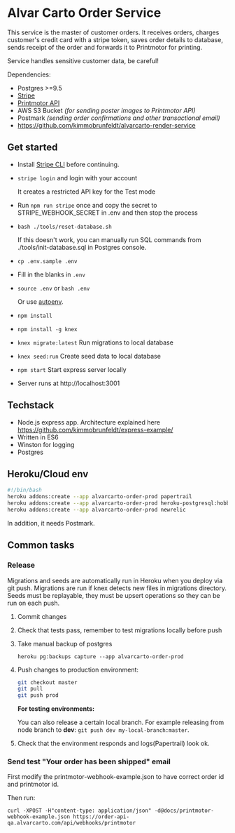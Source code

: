 # Alvar Carto Order Service

This service is the master of customer orders. It receives orders,
charges customer's credit card with a stripe token, saves order details to
database, sends receipt of the order and forwards it to Printmotor for printing.

Service handles sensitive customer data, be careful!

Dependencies:

* Postgres >=9.5
* [Stripe](https://stripe.com)
* [Printmotor API](https://api.printmotor.io/apidocs/index)
* AWS S3 Bucket *(for sending poster images to Printmotor API)*
* Postmark *(sending order confirmations and other transactional email)*
* https://github.com/kimmobrunfeldt/alvarcarto-render-service


## Get started

* Install [Stripe CLI](https://stripe.com/docs/stripe-cli) before continuing.
* `stripe login` and login with your account

    It creates a restricted API key for the Test mode

* Run `npm run stripe` once and copy the secret to STRIPE_WEBHOOK_SECRET in .env and then stop the process

* `bash ./tools/reset-database.sh`

  If this doesn't work, you can manually run SQL commands from ./tools/init-database.sql
  in Postgres console.

* `cp .env.sample .env`
* Fill in the blanks in `.env`
* `source .env` or `bash .env`

  Or use [autoenv](https://github.com/kennethreitz/autoenv).

* `npm install`
* `npm install -g knex`
* `knex migrate:latest` Run migrations to local database
* `knex seed:run` Create seed data to local database
* `npm start` Start express server locally
* Server runs at http://localhost:3001

## Techstack

* Node.js express app. Architecture explained here https://github.com/kimmobrunfeldt/express-example/
* Written in ES6
* Winston for logging
* Postgres

## Heroku/Cloud env

```bash
#!/bin/bash
heroku addons:create --app alvarcarto-order-prod papertrail
heroku addons:create --app alvarcarto-order-prod heroku-postgresql:hobby-dev
heroku addons:create --app alvarcarto-order-prod newrelic
```

In addition, it needs Postmark.

## Common tasks

### Release

Migrations and seeds are automatically run in Heroku when you deploy via git push.
Migrations are run if knex detects new files in migrations directory.
Seeds must be replayable, they must be upsert operations so they can be run
on each push.

1. Commit changes
2. Check that tests pass, remember to test migrations locally before push
3. Take manual backup of postgres

    `heroku pg:backups capture --app alvarcarto-order-prod`

4. Push changes to production environment:

    ```bash
    git checkout master
    git pull
    git push prod
    ```

    **For testing environments:**

    You can also release a certain local branch. For example releasing from node
    branch to **dev**: `git push dev my-local-branch:master`.

5. Check that the environment responds and logs(Papertrail) look ok.


### Send test "Your order has been shipped" email

First modify the printmotor-webhook-example.json to have correct order id and printmotor id.

Then run:

```
curl -XPOST -H"content-type: application/json" -d@docs/printmotor-webhook-example.json https://order-api-qa.alvarcarto.com/api/webhooks/printmotor
```
